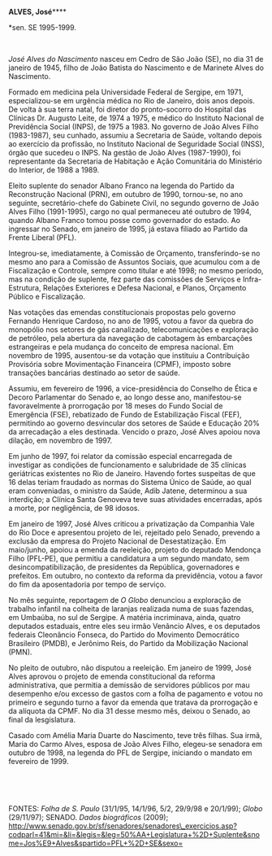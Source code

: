 **ALVES, José******

\*sen. SE 1995-1999.

 

*José Alves do Nascimento* nasceu em Cedro de São João (SE), no dia 31
de janeiro de 1945, filho de João Batista do Nascimento e de Marinete
Alves do Nascimento.

Formado em medicina pela Universidade Federal de Sergipe, em 1971,
especializou-se em urgência médica no Rio de Janeiro, dois anos depois.
De volta à sua terra natal, foi diretor do pronto-socorro do Hospital
das Clínicas Dr. Augusto Leite, de 1974 a 1975, e médico do Instituto
Nacional de Previdência Social (INPS), de 1975 a 1983. No governo de
João Alves Filho (1983-1987), seu cunhado, assumiu a Secretaria de
Saúde, voltando depois ao exercício da profissão, no Instituto Nacional
de Seguridade Social (INSS), órgão que sucedeu o INPS. Na gestão de João
Alves (1987-1990), foi representante da Secretaria de Habitação e Ação
Comunitária do Ministério do Interior, de 1988 a 1989.

Eleito suplente do senador Albano Franco na legenda do Partido da
Reconstrução Nacional (PRN), em outubro de 1990, tornou-se, no ano
seguinte, secretário-chefe do Gabinete Civil, no segundo governo de João
Alves Filho (1991-1995), cargo no qual permaneceu até outubro de 1994,
quando Albano Franco tomou posse como governador do estado. Ao ingressar
no Senado, em janeiro de 1995, já estava filiado ao Partido da Frente
Liberal (PFL).

Integrou-se, imediatamente, à Comissão de Orçamento, transferindo-se no
mesmo ano para a Comissão de Assuntos Sociais, que acumulou com a de
Fiscalização e Controle, sempre como titular e até 1998; no mesmo
período, mas na condição de suplente, fez parte das comissões de
Serviços e Infra-Estrutura, Relações Exteriores e Defesa Nacional, e
Planos, Orçamento Público e Fiscalização.

Nas votações das emendas constitucionais propostas pelo governo Fernando
Henrique Cardoso, no ano de 1995, votou a favor da quebra do monopólio
nos setores de gás canalizado, telecomunicações e exploração de
petróleo, pela abertura da navegação de cabotagem às embarcações
estrangeiras e pela mudança do conceito de empresa nacional. Em novembro
de 1995, ausentou-se da votação que instituiu a Contribuição Provisória
sobre Movimentação Financeira (CPMF), imposto sobre transações bancárias
destinado ao setor de saúde.

Assumiu, em fevereiro de 1996, a vice-presidência do Conselho de Ética e
Decoro Parlamentar do Senado e, ao longo desse ano, manifestou-se
favoravelmente à prorrogação por 18 meses do Fundo Social de Emergência
(FSE), rebatizado de Fundo de Estabilização Fiscal (FEF), permitindo ao
governo desvincular dos setores de Saúde e Educação 20% da arrecadação a
eles destinada. Vencido o prazo, José Alves apoiou nova dilação, em
novembro de 1997.

Em junho de 1997, foi relator da comissão especial encarregada de
investigar as condições de funcionamento e salubridade de 35 clínicas
geriátricas existentes no Rio de Janeiro. Havendo fortes suspeitas de
que 16 delas teriam fraudado as normas do Sistema Único de Saúde, ao
qual eram conveniadas, o ministro da Saúde, Adib Jatene, determinou a
sua interdição; a Clínica Santa Genoveva teve suas atividades
encerradas, após a morte, por negligência, de 98 idosos.

Em janeiro de 1997, José Alves criticou a privatização da Companhia Vale
do Rio Doce e apresentou projeto de lei, rejeitado pelo Senado, prevendo
a exclusão da empresa do Projeto Nacional de Desestatização. Em
maio/junho, apoiou a emenda da reeleição, projeto do deputado Mendonça
Filho (PFL-PE), que permitiu a candidatura a um segundo mandato, sem
desincompatibilização, de presidentes da República, governadores e
prefeitos. Em outubro, no contexto da reforma da previdência, votou a
favor do fim da aposentadoria por tempo de serviço.

No mês seguinte, reportagem de *O Globo* denunciou a exploração de
trabalho infantil na colheita de laranjas realizada numa de suas
fazendas, em Umbaúba, no sul de Sergipe. A matéria incriminava, ainda,
quatro deputados estaduais, entre eles seu irmão Venâncio Alves, e os
deputados federais Cleonâncio Fonseca, do Partido do Movimento
Democrático Brasileiro (PMDB), e Jerônimo Reis, do Partido da
Mobilização Nacional (PMN).

No pleito de outubro, não disputou a reeleição. Em janeiro de 1999, José
Alves aprovou o projeto de emenda constitucional da reforma
administrativa, que permitia a demissão de servidores públicos por mau
desempenho e/ou excesso de gastos com a folha de pagamento e votou no
primeiro e segundo turno a favor da emenda que tratava da prorrogação e
da alíquota da CPMF. No dia 31 desse mesmo mês, deixou o Senado, ao
final da lesgislatura.

Casado com Amélia Maria Duarte do Nascimento, teve três filhas. Sua
irmã, Maria do Carmo Alves, esposa de João Alves Filho, elegeu-se
senadora em outubro de 1998, na legenda do PFL de Sergipe, iniciando o
mandato em fevereiro de 1999.

 

 

FONTES: *Folha de S. Paulo* (31/1/95, 14/1/96, 5/2, 29/9/98 e 20/1/99);
*Globo* (29/11/97); SENADO. *Dados biográficos* (2009);
http://www.senado.gov.br/sf/senadores/senadores\_exercicios.asp?codparl=41&mi=&li=&legis=&leg=50%AA+Legislatura+%2D+Suplente&snome=Jos%E9+Alves&spartido=PFL+%2D+SE&sexo=

 

 
